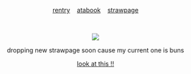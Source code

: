 <p align="center">
  <a href="https://rentry.co/holyspawn"> rentry</a>  ‎ ‎ ‎  <a href="https://tokki.atabook.org"> atabook</a>  ‎ ‎ ‎  <a href="https://fated.straw.page"> strawpage</a>
  </p>
‎ ‎ 
<p align="center">
  <img src="https://www.mediafire.com/file/c0w49x7kpqml69k/Untitled1178_20250812185242.png/file">
</p>
<p align="center">
  dropping new strawpage soon cause my current one is buns
</p>
<p align="center">
<a href="https://rentry.co/nrmanreedus_"> look at this !!</a>
</p>
